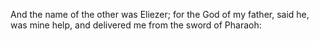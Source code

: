 And the name of the other was Eliezer; for the God of my father, said he, was mine help, and delivered me from the sword of Pharaoh:
